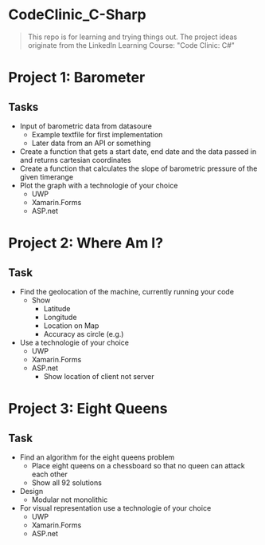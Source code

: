 # CodeClinic_C-Sharp
 
 > This repo is for learning and trying things out. The project ideas originate from the LinkedIn Learning Course: "Code Clinic: C#"

 # Project 1: Barometer
 ## Tasks
 * Input of barometric data from datasoure
    * Example textfile for first implementation
    * Later data from an API or something
* Create a function that gets a start date, end date and the data passed in and returns cartesian coordinates
* Create a function that calculates the slope of barometric pressure of the given timerange 
* Plot the graph with a technologie of your choice
    * UWP
    * Xamarin.Forms
    * ASP.&#8203;net

# Project 2: Where Am I?
## Task
* Find the geolocation of the machine, currently running your code
    * Show
        * Latitude
        * Longitude
        * Location on Map
        * Accuracy as circle (e.g.)
* Use a technologie of your choice
    * UWP
    * Xamarin.Forms
    * ASP.&#8203;net
        * Show location of client not server

# Project 3: Eight Queens
## Task
* Find an algorithm for the eight queens problem
    * Place eight queens on a chessboard so that no queen can attack each other
    * Show all 92 solutions
* Design
    * Modular not monolithic
* For visual representation use a technologie of your choice
    * UWP
    * Xamarin.Forms
    * ASP.&#8203;net


 

